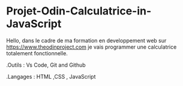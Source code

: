 # Projet-Odin-Calculatrice-in-JavaScript

Hello, dans le cadre de ma formation en developpement web sur https://www.theodinproject.com je vais programmer une calculatrice totalement fonctionnelle.

.Outils : Vs Code, Git and Github

.Langages : HTML ,CSS , JavaScript
